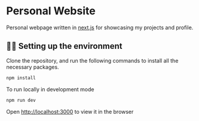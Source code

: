 # Personal Website

Personal webpage written in [next.js](https://nextjs.org) for showcasing my projects and profile.

## :technologist: Setting up the environment

Clone the repository, and run the following commands to install all the necessary packages.

```sh
npm install
```

To run locally in development mode

```sh
npm run dev
```

Open <http://localhost:3000> to view it in the browser
